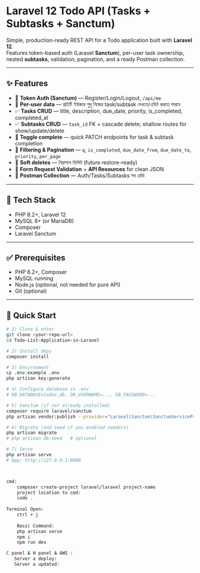
# Laravel 12 Todo API (Tasks + Subtasks + Sanctum)

Simple, production-ready REST API for a Todo application built with **Laravel 12**.  
Features token-based auth (Laravel **Sanctum**), per-user task ownership, nested **subtasks**, validation, pagination, and a ready Postman collection.

---

## ✨ Features

- 🔐 **Token Auth (Sanctum)** — Register/Login/Logout, `/api/me`
- 👤 **Per-user data** — প্রতিটি ইউজার শুধু নিজের task/subtask দেখতে/এডিট করতে পারবে
- ✅ **Tasks CRUD** — title, description, due_date, priority, is_completed, completed_at
- ✅ **Subtasks CRUD** — `task_id` FK + cascade delete; shallow routes for show/update/delete
- 🔀 **Toggle complete** — quick PATCH endpoints for task & subtask completion
- 🔎 **Filtering & Pagination** — `q`, `is_completed`, `due_date_from`, `due_date_to`, `priority`, `per_page`
- 🧹 **Soft deletes** — নিরাপদে ডিলিট (future restore-ready)
- 🧰 **Form Request Validation** + **API Resources** for clean JSON
- 🧪 **Postman Collection** — Auth/Tasks/Subtasks সব রেডি

---

## 🧱 Tech Stack

- PHP 8.2+, Laravel 12
- MySQL 8+ (or MariaDB)
- Composer
- Laravel Sanctum

---

## ✅ Prerequisites

- PHP 8.2+, Composer
- MySQL running
- Node.js (optional, not needed for pure API)
- Git (optional)

---

## 🚀 Quick Start

```bash
# 1) Clone & enter
git clone <your-repo-url>
cd Todo-List-Application-in-Laravel

# 2) Install deps
composer install

# 3) Environment
cp .env.example .env
php artisan key:generate

# 4) Configure database in .env
# DB_DATABASE=todos_db, DB_USERNAME=..., DB_PASSWORD=...

# 5) Sanctum (if not already installed)
composer require laravel/sanctum
php artisan vendor:publish --provider="Laravel\Sanctum\SanctumServiceProvider"

# 6) Migrate (and seed if you enabled seeders)
php artisan migrate
# php artisan db:seed   # optional

# 7) Serve
php artisan serve
# App: http://127.0.0.1:8000



cmd:
    composer create-project laravel/laravel project-name
    project location to cmd:
    code .
    
Terminal Open:
    ctrl + j
    
    Basic Command:
    php artisan serve
    npm i
    npm run dev

C panel & H panel & AWS :
   Server a deploy:
   Server a updated: